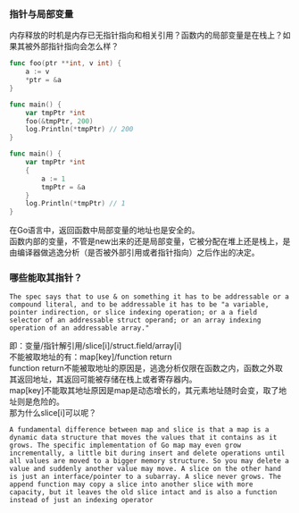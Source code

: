 ### 指针与局部变量
内存释放的时机是内存已无指针指向和相关引用？函数内的局部变量是在栈上？如果其被外部指针指向会怎么样？
```go
func foo(ptr **int, v int) {
    a := v
    *ptr = &a
}

func main() {
    var tmpPtr *int
    foo(&tmpPtr, 200)
    log.Println(*tmpPtr) // 200
}
```
```go
func main() {
    var tmpPtr *int
    {
        a := 1
        tmpPtr = &a
    }
    log.Println(*tmpPtr) // 1
}
```
在Go语言中，返回函数中局部变量的地址也是安全的。  
函数内部的变量，不管是new出来的还是局部变量，它被分配在堆上还是栈上，是由编译器做逃逸分析（是否被外部引用或者指针指向）之后作出的决定。

### 哪些能取其指针？
```
The spec says that to use & on something it has to be addressable or a compound literal, and to be addressable it has to be "a variable, pointer indirection, or slice indexing operation; or a a field selector of an addressable struct operand; or an array indexing operation of an addressable array."
```
即：变量/指针解引用/slice[i]/struct.field/array[i]  
不能被取地址的有：map[key]/function return  
function return不能被取地址的原因是，逃逸分析仅限在函数之内，函数之外取其返回地址，其返回可能被存储在栈上或者寄存器内。  
map[key]不能取其地址原因是map是动态增长的，其元素地址随时会变，取了地址则是危险的。  
那为什么slice[i]可以呢？
```
A fundamental difference between map and slice is that a map is a dynamic data structure that moves the values that it contains as it grows. The specific implementation of Go map may even grow incrementally, a little bit during insert and delete operations until all values are moved to a bigger memory structure. So you may delete a value and suddenly another value may move. A slice on the other hand is just an interface/pointer to a subarray. A slice never grows. The append function may copy a slice into another slice with more capacity, but it leaves the old slice intact and is also a function instead of just an indexing operator
```
